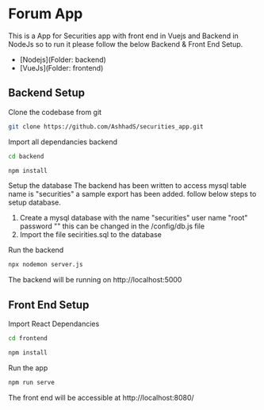 # Forum App
This is a App for Securities app with front end in Vuejs and Backend in NodeJs so to run it please follow the below Backend & Front End Setup.
- [Nodejs](Folder: backend) 
- [VueJs](Folder: frontend)

Backend Setup
------------

Clone the codebase from git
```bash
git clone https://github.com/AshhadS/securities_app.git
```

Import all dependancies backend
```bash
cd backend

npm install
```

Setup the database
 The backend has been written to access mysql table name is "securities" a sample export has been added. follow below steps to setup database.

1. Create a mysql database with the name "securities" user name "root" password "" this can be changed in the /config/db.js file
2. Import the file secirities.sql to the database


Run the backend
```bash
npx nodemon server.js
```

The backend will be running on http://localhost:5000


Front End Setup
---------------


Import React Dependancies
```bash
cd frontend

npm install
```

Run the app
```bash
npm run serve
```

The front end will be accessible at http://localhost:8080/

